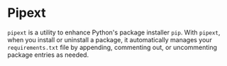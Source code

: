 # Pipext
`pipext` is a utility to enhance Python's package installer `pip`. With `pipext`, when you install or uninstall a package, it automatically manages your `requirements.txt` file by appending, commenting out, or uncommenting package entries as needed.
